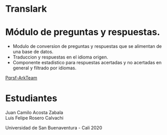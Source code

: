 # Translark
# Módulo de preguntas y respuestas.
<ul>
<li>Modulo de conversion de preguntas y respuestas que se alimentan de una base de datos.<br>
<li>Traduccion y respuestas en el idioma origen.<br>
<li>Componente estadistico para respuestas acertadas y no acertadas en general y filtrado por idiomas.<br>
</ul>
<a href="https://pqrsf-arkteam.web.app/">Pqrsf-ArkTeam</a>

# Estudiantes
Juan Camilo Acosta Zabala <br>
Luis Felipe Rosero Calvachi

Universidad de San Buenaventura - Cali
2020

